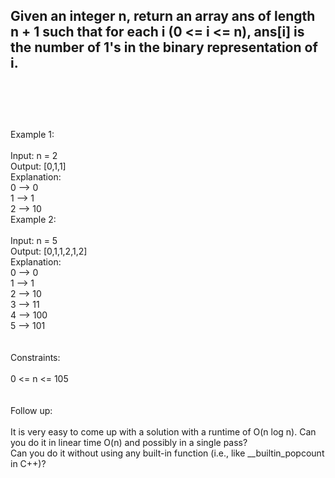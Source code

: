 ## Given an integer n, return an array ans of length n + 1 such that for each i (0 <= i <= n), ans[i] is the number of 1's in the binary representation of i. <br> <br> <br> <br> 
Example 1: <br> <br> 
Input: n = 2 <br> 
Output: [0,1,1] <br> 
Explanation: <br> 
0 --> 0 <br> 
1 --> 1 <br> 
2 --> 10 <br> 
Example 2: <br> <br> 
Input: n = 5 <br> 
Output: [0,1,1,2,1,2] <br> 
Explanation: <br> 
0 --> 0 <br> 
1 --> 1 <br> 
2 --> 10 <br> 
3 --> 11 <br> 
4 --> 100 <br> 
5 --> 101 <br> <br> <br> 
Constraints: <br> <br> 
0 <= n <= 105 <br> <br> <br> 
Follow up: <br> <br> 
It is very easy to come up with a solution with a runtime of O(n log n). Can you do it in linear time O(n) and possibly in a single pass? <br> 
Can you do it without using any built-in function (i.e., like __builtin_popcount in C++)? <br> 
